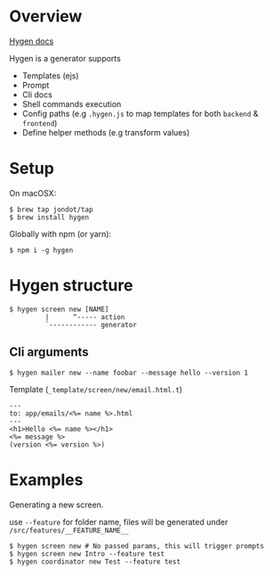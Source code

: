 # Overview

[Hygen docs](http://www.hygen.io/docs/generators)

Hygen is a generator supports
- Templates (ejs)
- Prompt
- Cli docs
- Shell commands execution
- Config paths (e.g `.hygen.js` to map templates for both `backend` & `frontend`)
- Define helper methods (e.g transform values)

# Setup

On macOSX:

```
$ brew tap jondot/tap
$ brew install hygen
```

Globally with npm (or yarn):
```
$ npm i -g hygen
```

# Hygen structure

```
$ hygen screen new [NAME]
         |      ^----- action
         `------------ generator
```

## Cli arguments

```
$ hygen mailer new --name foobar --message hello --version 1
```

Template (`_template/screen/new/email.html.t`)

```
---
to: app/emails/<%= name %>.html
---
<h1>Hello <%= name %></h1>
<%= message %>
(version <%= version %>)
```

# Examples

Generating a new screen. 

use `--feature` for folder name, files will be generated under `/src/features/__FEATURE_NAME__`

```
$ hygen screen new # No passed params, this will trigger prompts
$ hygen screen new Intro --feature test
$ hygen coordinator new Test --feature test

```